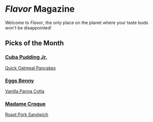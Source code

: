 # _Flavor_ Magazine

Welcome to _Flavor_, the only place on the planet where your taste buds won't be disappointed!



## Picks of the Month

### [Cuba Pudding Jr.](writer/cuba-pudding-jr.md)

[Quick Oatmeal Pancakes](recipe/feb/quick-oatmealpankakes.md)

### [Eggs Benny](writer/eggs-benny.md)

[Vanilla Panna Cotta](recipe/jan/vanilla-panna-cotta.md)

### [Madame Croque](writer/madame-croque.md) 

[Roast Pork Sandwich](recipe/feb/roast-pork-sandwich.md)
